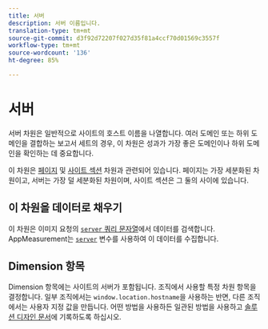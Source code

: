 ```yaml
---
title: 서버
description: 서버 이름입니다.
translation-type: tm+mt
source-git-commit: d3f92d72207f027d35f81a4ccf70d01569c3557f
workflow-type: tm+mt
source-wordcount: '136'
ht-degree: 85%

---
```



# 서버

서버 차원은 일반적으로 사이트의 호스트 이름을 나열합니다. 여러 도메인 또는 하위 도메인을 결합하는 보고서 세트의 경우, 이 차원은 성과가 가장 좋은 도메인이나 하위 도메인을 확인하는 데 중요합니다.

이 차원은 [페이지](page.md) 및 [사이트 섹션](site-section.md) 차원과 관련되어 있습니다. 페이지는 가장 세분화된 차원이고, 서버는 가장 덜 세분화된 차원이며, 사이트 섹션은 그 둘의 사이에 있습니다.

## 이 차원을 데이터로 채우기

이 차원은 이미지 요청의 [`server` 쿼리 문자열](/help/implement/validate/query-parameters.md)에서 데이터를 검색합니다. AppMeasurement는 [`server`](/help/implement/vars/page-vars/server.md) 변수를 사용하여 이 데이터를 수집합니다.

## Dimension 항목

Dimension 항목에는 사이트의 서버가 포함됩니다. 조직에서 사용할 특정 차원 항목을 결정합니다. 일부 조직에서는 `window.location.hostname`을 사용하는 반면, 다른 조직에서는 사용자 지정 값을 만듭니다. 어떤 방법을 사용하든 일관된 방법을 사용하고 [솔루션 디자인 문서](/help/implement/prepare/solution-design.md)에 기록하도록 하십시오.
